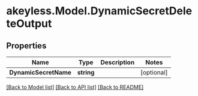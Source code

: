 # akeyless.Model.DynamicSecretDeleteOutput

## Properties

Name | Type | Description | Notes
------------ | ------------- | ------------- | -------------
**DynamicSecretName** | **string** |  | [optional] 

[[Back to Model list]](../README.md#documentation-for-models) [[Back to API list]](../README.md#documentation-for-api-endpoints) [[Back to README]](../README.md)

